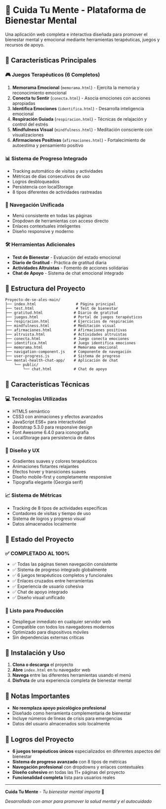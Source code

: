 # 🧠 Cuida Tu Mente - Plataforma de Bienestar Mental

Una aplicación web completa e interactiva diseñada para promover el bienestar mental y emocional mediante herramientas terapéuticas, juegos y recursos de apoyo.

## 🎯 Características Principales

### 🎮 **Juegos Terapéuticos (6 Completos)**
1. **Memorama Emocional** (`memorama.html`) - Ejercita la memoria y reconocimiento emocional
2. **Conecta tu Sentir** (`conecta.html`) - Asocia emociones con acciones apropiadas  
3. **Identifica Emociones** (`identifica.html`) - Desarrolla inteligencia emocional
4. **Respiración Guiada** (`respiracion.html`) - Técnicas de relajación y control del estrés
5. **Mindfulness Visual** (`mindfulness.html`) - Meditación consciente con visualizaciones
6. **Afirmaciones Positivas** (`afirmaciones.html`) - Fortalecimiento de autoestima y pensamiento positivo

### 📊 **Sistema de Progreso Integrado**
- Tracking automático de visitas y actividades
- Métricas de días consecutivos de uso
- Logros desbloqueados
- Persistencia con localStorage
- 8 tipos diferentes de actividades rastreadas

### 🧭 **Navegación Unificada**
- Menú consistente en todas las páginas
- Dropdown de herramientas con acceso directo
- Enlaces contextuales inteligentes
- Diseño responsive y moderno

### 🛠️ **Herramientas Adicionales**
- **Test de Bienestar** - Evaluación del estado emocional
- **Diario de Gratitud** - Práctica de gratitud diaria
- **Actividades Altruistas** - Fomento de acciones solidarias
- **Chat de Apoyo** - Sistema de chat emocional integrado

## 📁 Estructura del Proyecto

```
Proyecto-de-se-ales-main/
├── index.html                  # Página principal
├── test.html                   # Test de bienestar
├── gratitud.html              # Diario de gratitud
├── juegos.html                # Portal de juegos terapéuticos
├── respiracion.html           # Ejercicios de respiración
├── mindfulness.html           # Meditación visual
├── afirmaciones.html          # Afirmaciones positivas
├── altruista.html             # Actividades altruistas
├── conecta.html               # Juego conecta emociones
├── identifica.html            # Juego identifica emociones
├── memorama.html              # Memorama emocional
├── navigation-component.js    # Componente de navegación
├── user-progress.js           # Sistema de progreso
└── mental-health-chat-app/    # Aplicación de chat
    └── public/
        └── chat.html          # Chat de apoyo
```

## 🚀 Características Técnicas

### 💻 **Tecnologías Utilizadas**
- HTML5 semántico
- CSS3 con animaciones y efectos avanzados
- JavaScript ES6+ para interactividad
- Bootstrap 5.3.0 para responsive design
- Font Awesome 6.4.0 para iconografía
- LocalStorage para persistencia de datos

### 🎨 **Diseño y UX**
- Gradientes suaves y colores terapéuticos
- Animaciones flotantes relajantes
- Efectos hover y transiciones suaves
- Diseño mobile-first y completamente responsive
- Tipografía elegante (Georgia serif)

### 📈 **Sistema de Métricas**
- Tracking de 8 tipos de actividades específicas
- Contadores de visitas y tiempo de uso
- Sistema de logros y progreso visual
- Datos almacenados localmente

## 🎯 Estado del Proyecto

### ✅ **COMPLETADO AL 100%**
- ✅ Todas las páginas tienen navegación consistente
- ✅ Sistema de progreso integrado globalmente  
- ✅ 6 juegos terapéuticos completos y funcionales
- ✅ Enlaces cruzados entre herramientas
- ✅ Experiencia de usuario cohesiva
- ✅ Chat de apoyo integrado
- ✅ Diseño visual unificado

### 🌟 **Listo para Producción**
- Despliegue inmediato en cualquier servidor web
- Compatible con todos los navegadores modernos
- Optimizado para dispositivos móviles
- Sin dependencias externas críticas

## 🔧 Instalación y Uso

1. **Clona o descarga** el proyecto
2. **Abre** `index.html` en tu navegador web
3. **Navega** entre las diferentes herramientas usando el menú
4. **Disfruta** de una experiencia completa de bienestar mental

## 📝 Notas Importantes

- **No reemplaza apoyo psicológico profesional**
- Diseñado como herramienta complementaria de bienestar
- Incluye números de líneas de crisis para emergencias
- Datos del usuario almacenados solo localmente

## 🎉 Logros del Proyecto

- **6 juegos terapéuticos únicos** especializados en diferentes aspectos del bienestar
- **Sistema de progreso avanzado** con 8 tipos de métricas
- **Navegación profesional** con dropdowns y enlaces contextuales
- **Diseño cohesivo** en todas las 11+ páginas del proyecto
- **Funcionalidad completa** lista para usuarios reales

---

**Cuida Tu Mente** - *Tu bienestar mental importa* 💜

*Desarrollado con amor para promover la salud mental y el autocuidado*